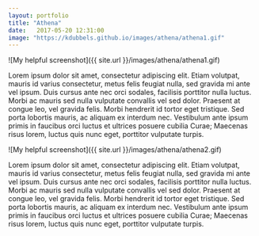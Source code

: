 ```yaml
---
layout: portfolio
title: "Athena"
date:   2017-05-20 12:31:00
image: "https://kdubbels.github.io/images/athena/athena1.gif"
---
```


![My helpful screenshot]({{ site.url }}/images/athena/athena1.gif)

Lorem ipsum dolor sit amet, consectetur adipiscing elit. Etiam volutpat, mauris id varius consectetur, metus felis feugiat nulla, sed gravida mi ante vel ipsum. Duis cursus ante nec orci sodales, facilisis porttitor nulla luctus. Morbi ac mauris sed nulla vulputate convallis vel sed dolor. Praesent at congue leo, vel gravida felis. Morbi hendrerit id tortor eget tristique. Sed porta lobortis mauris, ac aliquam ex interdum nec. Vestibulum ante ipsum primis in faucibus orci luctus et ultrices posuere cubilia Curae; Maecenas risus lorem, luctus quis nunc eget, porttitor vulputate turpis.

![My helpful screenshot]({{ site.url }}/images/athena/athena2.gif)

Lorem ipsum dolor sit amet, consectetur adipiscing elit. Etiam volutpat, mauris id varius consectetur, metus felis feugiat nulla, sed gravida mi ante vel ipsum. Duis cursus ante nec orci sodales, facilisis porttitor nulla luctus. Morbi ac mauris sed nulla vulputate convallis vel sed dolor. Praesent at congue leo, vel gravida felis. Morbi hendrerit id tortor eget tristique. Sed porta lobortis mauris, ac aliquam ex interdum nec. Vestibulum ante ipsum primis in faucibus orci luctus et ultrices posuere cubilia Curae; Maecenas risus lorem, luctus quis nunc eget, porttitor vulputate turpis.